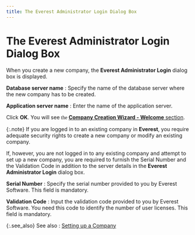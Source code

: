 ```yaml
---
title: The Everest Administrator Login Dialog Box
---
```


# The Everest Administrator Login  Dialog Box


When you create a new company, the **Everest 
 Administrator Login**  dialog box is displayed.


**Database server name**
: Specify the name of the database server where the  new company has to be created.


**Application server name**
: Enter the name of the application server.


Click **OK**. You will see<font style="font-family: Verdana;" face="Verdana"><span class="hcp2"> </span>the<span class="hcp2"> 
 </span></font>[**Company 
 Creation Wizard - Welcome** section]({{site.sc_baseurl}}/the-company-creation-wizard/the_company_creation_wizard.html).


{:.note}
If you are logged in to an existing company  in **Everest**, you require adequate  security rights to create a new company or modify an existing company.


If, however, you are not logged in to any  existing company and attempt to set up a new company, you are required  to furnish the Serial Number and the Validation Code in addition to the  server details in the **Everest Administrator 
 Login** dialog box.


**Serial Number**
: Specify the serial number provided to you by Everest  Software. This field is mandatory.


**Validation Code**
: Input the validation code provided to you by Everest  Software. You need this code to identify the number of user licenses.  This field is mandatory.


{:.see_also}
See also
: [Setting up a  Company]({{site.sc_baseurl}}/setting_up_a_company.html)
